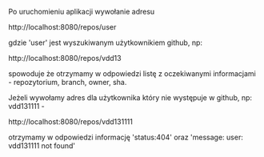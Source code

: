 Po uruchomieniu aplikacji wywołanie adresu

http://localhost:8080/repos/user

gdzie 'user' jest wyszukiwanym użytkownikiem github, np: 

http://localhost:8080/repos/vdd13

spowoduje że otrzymamy w odpowiedzi listę z oczekiwanymi informacjami - repozytorium, branch, owner, sha. 


Jeżeli wywołamy adres dla użytkownika który nie występuje w github, np: vdd131111 -

http://localhost:8080/repos/vdd131111

otrzymamy w odpowiedzi informację 'status:404' oraz 'message: user: vdd131111 not found'
